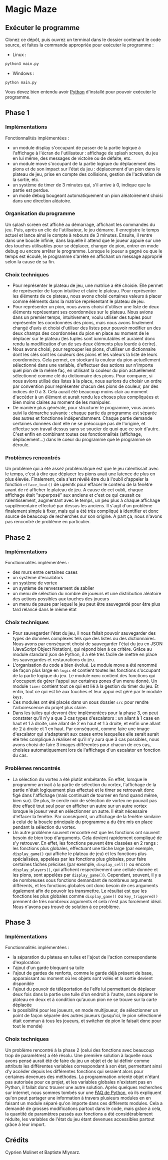 # Magic Maze

## Exécuter le programme

Clonez ce dépôt, puis ouvrez un terminal dans le dossier contenant le code source, et faites la commande appropriée pour exécuter le programme :

- Linux :
```bash
python3 main.py
```

- Windows :
```batch
python main.py
```

Vous devez bien entendu avoir [Python](https://www.python.org/downloads/) d'installé pour pouvoir exécuter le programme.

## Phase 1

### Implémentations

Fonctionnalités implémentées :
- un module display s'occupant de passer de la partie logique à l'affichage à l'écran de l'utilisateur : affichage de splash screen, du jeu en lui même, des messages de victoire ou de défaite, etc.
- un module move s'occupant de la partie logique du déplacement des pions et de son impact sur l'état du jeu : déplacement d'un pion dans le plateau de jeu, prise en compte des collisions, gestion de l'activation de la sortie, etc.
- un système de timer de 3 minutes qui, s'il arrive à 0, indique que la partie est perdue.
- un mode debug bougeant automatiquement un pion aléatoirement choisi dans une direction aléatoire.

### Organisation du programme

Un splash screen est affiché au démarrage, affichant les commandes du jeu. Puis, après un clic de l'utilisateur, le jeu démarre. Il enregistre le temps actuel et lance ainsi le compte à rebours de 3 minutes. Ensuite, il rentre dans une boucle infinie, dans laquelle il attend que le joueur appuie sur une des touches utilisables pour se déplacer, changer de pion, entrer en mode debug ou encore arrêter le programme. Lorsque le joueur a gagné ou que le temps est écoulé, le programme s'arrête en affichant un message approprié selon la cause de sa fin.

### Choix techniques

- Pour représenter le plateau de jeu, une matrice a été choisie. Elle permet de représenter de façon intuitive et claire le plateau. Pour représenter les éléments de ce plateau, nous avons choisi certaines valeurs à placer comme éléments dans la matrice représentant le plateau de jeu.
- Pour représenter un pion, nous avons choisi d'utiliser une liste de deux éléments représentant ses coordonnées sur le plateau. Nous avions dans un premier temps, intuitivement, voulu utiliser des tuples pour représenter les coordonnées des pions, mais nous avons finalement changé d'avis et choisi d'utiliser des listes pour pouvoir modifier un des deux champs des coordonnées du pion en place au moment de le déplacer sur le plateau (les tuples sont iummutables et auraient donc rendu la modification d'un de ses deux éléments plus lourde à écrire). 
- Nous avons choisi, pour regrouper les pions, d'utiliser un dictionnaire dont les clés sont les couleurs des pions et les valeurs la liste de leurs coordonnées. Cela permet, en stockant la couleur du pion actuellement sélectionné dans une variable, d'effectuer des actions sur n'importe quel pion de la même faç, en utilisant la couleur du pion actuellement sélectionné comme clé du dictionnaire des pions. Pour comparer, si nous avions utilisé des listes à la place, nous aurions du choisir un ordre par convention pour représenter chacun des pions de couleur, par des indices de 0 à 3. Cela aurait été beaucoup moins clair au moment d'accéder à un élément et aurait rendu les choses plus compliquées et bien moins claires au moment de les manipuler.
- De manière plus générale, pour structurer le programme, vous avons suivi la démarche suivante : chaque partie du programme est séparée des autres et fonctionne indépendamment. Chaque partie demande certaines données dont elle ne se préoccupe pas de l'origine, et effectue son travail dessus sans se soucier de quoi que ce soir d'autre. C'est enfin en combinant toutes ces fonctionnalités (affichage, déplacement...) dans le coeur du programme que le programme se déroule.

### Problèmes rencontrés

Un problème qui a été assez problématique est que le jeu ralentissait avec le temps, c'est à dire que déplacer les pions avait une latence de plus en plus élevée. Finalement, cela s'est révélé être du à l'oubli d'appeler la fonction `efface_tout()` de upemtk pour effacer le contenu de la fenêtre avant de ré afficher le plateau de jeu. A cause de cet oubli, chaque affichage était "superposé" aux anciens et c'est ce qui causait ce ralentissement, augmentant avec le temps, un peu plus à chaque affichage supplémentaire effectué par dessus les anciens. Il s'agit d'un problème finalement simple à fixer, mais qui a été très compliqué à identifier et donc source de beaucoup de recherches sur son origine. A part ça, nous n'avons pas rencontré de problème en particulier.

## Phase 2

### Implémentations

Fonctionnalités implémentées :
- des murs entre certaines cases
- un système d'escalators
- un système de vortex
- un système de renversement de sablier
- un menu de sélection du nombre de joueurs et une distribution aléatoire des actions possibles aux touches des joueurs
- un menu de pause par lequel le jeu peut être sauvegardé pour être plus tard relancé dans le même état

### Choix techniques

- Pour sauvegarder l'état du jeu, il nous fallait pouvoir sauvegarder des types de données complexes tels que des listes ou des dictionnaires. Nous avons par conséquent choisi de sauvegarder l'état du jeu en JSON (JavaScript Object Notation), qui répond bien à ce critère. Grâce au module standard json de Python, il a été très facile de mettre en place les sauvegardes et restaurations du jeu.
- L'organisation du code a bien évolué. Le module move a été renommé de façon plus large en `logic` et contient toutes les fonctions s'occupant de la partie logique du jeu. Le module `menu` contient des fonctions qui s'occupent de gérer l'appui sur certaines zones d'un menu donné. Un module `timer` contient tout ce qui est lié à la gestion du timer du jeu. Et enfin, tout ce qui est lié aux touches et leur appui est géré par le module `keys`.
- Ces modules ont été placés dans un sous dossier `src` pour rendre l'arborescence du projet plus claire.
- Dans les tuiles qui devront être implémentées pour la phase 3, on peut constater qu'il n'y a que 3 cas types d'escalators : un allant à 1 case en haut et 1 à droite, une allant de 2 en haut et 1 à droite, et enfin une allant de 2 à droite et 1 en haut. Par conséquent, comme faire une image d'escalator qui s'adapterait aux cases entre lesquelles elle serait aurait été très compliqué à réaliser et qu'il n'y aura que 3 cas possibles, nous avons choisi de faire 3 images différentes pour chacun de ces cas, choisies automatiquement lors de l'affichage d'un escalator en fonction du cas.

### Problèmes rencontrés

- La sélection du vortex a été plutôt embêtante. En effet, lorsque le programme arrivait à la partie de sélection du vortex, l'affichage de la partie n'était logiquement plus effectué et le timer se retrouvait donc figé dans l'affichage (mais continuait de tourner en fond quand même, bien sur). De plus, le cercle noir de sélection de vortex ne pouvait pas être effacé tout seul pour en afficher un autre sur un autre vortex lorsque le joueur veut en sélectionner un autre. Il était nécessaire d'effacer la fenêtre. Par conséquent, un affichage de la fenêtre similaire à celui de la boucle principale du programme a du être mis en place pendant la sélection du vortex.
- Un autre problème souvent rencontré est que les fonctions ont souvent besoin de bien trop d'arguments. Cela devient rapidement compliqué de s'y retrouver. En effet, les fonctions peuvent être classées en 2 rangs : les fonctions plus globales, effectuant une tâche large (par exemple, `display_game()` qui affiche le plateau de jeu) et les fonctions plus spécialisées, appelées par les fonctions plus globales, pour faire certaines tâches précises (par exemple, `display_cell()` ou encore `display_players()`, qui affichent respectivement une cellule donnée et les pions, sont appelées par `display_game()`). Cependant, souvent, il y a de nombreuses sous fonctions demandant de nombreux arguments différents, et les fonctions globales ont donc besoin de ces arguments également afin de pouvoir les transmettre. Le résultat est que les fonctions les plus globales comme `display_game()` ou `key_triggered()` prennent de très nombreux arguments et cela n'est pas forcément idéal. Nous n'avons pas trouvé de solution à ce problème.

## Phase 3

### Implémentations

Fonctionnalités implémentées :
- la séparation du plateau en tuiles et l'ajout de l'action correspondante d'exploration
- l'ajout d'un garde bloquant sa tuile
- l'ajout de gardes de renforts, comme le garde déjà présent de base, apparaissant au moment où les objets sont volés et la sortie devient disponible
- l'ajout du pouvoir de téléportation de l'elfe lui permettant de déplacer deux fois dans la partie une tuile d'un endroit à l'autre, sans séparer le plateau en deux et à condition qu'aucun pion ne se trouve sur la carte déplacée
- la possibilité pour les joueurs, en mode multijoueur, de sélectionner un point de façon séparée des autres joueurs (jusqu'ici, le pion sélectionné était commun à tous les joueurs, et switcher de pion le faisait donc pour tout le monde)

### Choix techniques

Un problème rencontré à la phase 2 (celui des fonctions avec beaucoup trop de paramètres) a été résolu. Une première solution à laquelle nous avons pensé aurait été de faire du jeu un objet et de lui définir comme attributs les différentes variables correspondant à son état, permettant ainsi d'y accéder depuis les différentes fonctions qui seraient alors pour certaines devenues des méthodes.
La programmation orienté objet n'étant pas autorisée pour ce projet, et les variables globales n'existant pas en Python, il fallait donc trouver une autre solution.
Après quelques recherches sur internet, nous sommes tombés sur une [FAQ de Python](https://docs.python.org/3/faq/programming.html#how-do-i-share-global-variables-across-modules), où ils expliquent qu'on peut partager une information à travers plusieurs modules en en faisant un module séparé qu'on importe dans ces différents modules. Cela a demandé de grosses modifications partout dans le code, mais grâce à cela, la quantité de paramètres passés aux fonctions a été considérablement réduite, les variables de l'état du jeu étant devenues accessibles partout grâce à leur import.

## Crédits
Cyprien Molinet et Baptiste Mlynarz.